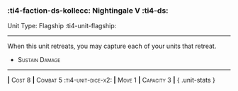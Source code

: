 ### :ti4-faction-ds-kollecc: **Nightingale V** :ti4-ds:

Unit Type: Flagship :ti4-unit-flagship:

---

When this unit retreats, you may capture each of your units that retreat.

* <span style="font-variant:small-caps;">Sustain Damage</span> 


---

__|__ <span style="font-variant:small-caps;">Cost 8</span> __|__ <span style="font-variant:small-caps;">Combat 5 :ti4-unit-dice-x2:</span> __|__ <span style="font-variant:small-caps;">Move 1</span> __|__ <span style="font-variant:small-caps;">Capacity 3</span> __|__
{ .unit-stats }
